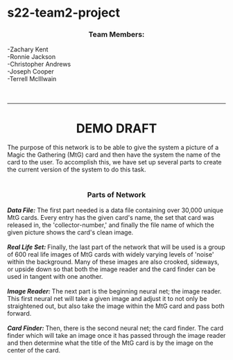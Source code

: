 # s22-team2-project

<h3 align="center"><b>Team Members:</b></h3>
-Zachary Kent <br> <!-- <br> for a break, seems this file uses HTML rules -->
-Ronnie Jackson <br>
-Christopher Andrews <br>
-Joseph Cooper <br>
-Terrell McIllwain <br>
<br><br>

--------------------------------------------
<h1 align="center"><b>DEMO DRAFT</b></h1>
The purpose of this network is to be able to give the system a picture of a Magic the Gathering (MtG) card and then have the system the
name of the card to the user. To accomplish this, we have set up several parts to create the current version of the system to do this task.<br>
<br>
<h3 align="center"><b>Parts of Network</b></h3>

<b><i>Data File:</i></b> The first part needed is a data file containing over 30,000 unique MtG cards. Every entry has the given card's name, the set that card was
released in, the 'collector-number,' and finally the file name of which the given picture shows the card's clean image.<br>
<br>
<b><i>Real Life Set: </i></b>Finally, the last part of the network that will be used is a group of 600 real life images of MtG cards with widely varying levels of 'noise'
within the background. Many of these images are also crooked, sideways, or upside down so that both the image reader and the card finder
can be used in tangent with one another.<br>
<br>
<b><i>Image Reader: </i></b>The next part is the beginning neural net; the image reader. This first neural net will take a given image and adjust it to not only be
straightened out, but also take the image within the MtG card and pass both forward.<br>
<br>
<b><i>Card Finder: </i></b>Then, there is the second neural net; the card finder. The card finder which will take an image once it has passed through the image
reader and then determine what the title of the MtG card is by the image on the center of the card.<br>
<br>
